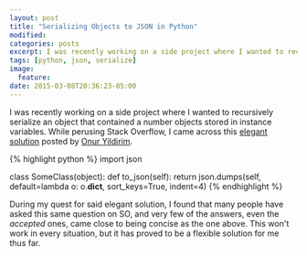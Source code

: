 ```yaml
---
layout: post
title: "Serializing Objects to JSON in Python"
modified: 
categories: posts
excerpt: I was recently working on a side project where I wanted to recursively serialize an object that contained a number objects stored in instance variables. While perusing Stack Overflow, I came across this [elegant solution](http://stackoverflow.com/questions/3768895/python-how-to-make-a-class-json-serializable)
tags: [python, json, serialize]
image:
  feature:
date: 2015-03-08T20:36:23-05:00
---
```

I was recently working on a side project where I wanted to recursively serialize an object that contained a number objects stored in instance variables. While perusing Stack Overflow, I came across this [elegant solution](http://stackoverflow.com/questions/3768895/python-how-to-make-a-class-json-serializable) posted by [Onur Yildirim](http://stackoverflow.com/users/112731/onur-yildirim).

{% highlight python %}
import json

class SomeClass(object):
    def to_json(self):
        return json.dumps(self, default=lambda o: o.__dict__,
                          sort_keys=True, indent=4)
{% endhighlight %}

During my quest for said elegant solution, I found that many people have asked this same question on SO, and very few of the answers, even the _accepted_ ones, came close to being concise as the one above. This won't work in every situation, but it has proved to be a flexible solution for me thus far.

